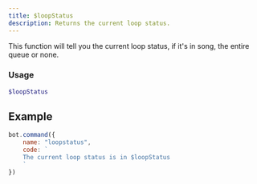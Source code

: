 ```yaml
---
title: $loopStatus
description: Returns the current loop status.
---
```


This function will tell you the current loop status, if it's in song, the entire queue or none.

### Usage

```php
$loopStatus
```

## Example

```javascript
bot.command({
    name: "loopstatus",
    code: `
    The current loop status is in $loopStatus
    `
})
```

